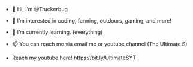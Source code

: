 

- 👋 Hi, I’m @Truckerbug
- 👀 I’m interested in coding, farming, outdoors, gaming, and more!
- 🌱 I’m currently learning. (everything)

- 📫 You can reach me via email me or youtube channel (The Ultimate S)
- Reach my youtube here! https://bit.ly/UltimateSYT
